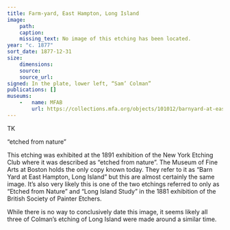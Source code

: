 ```yaml
---
title: Farm-yard, East Hampton, Long Island
image:
    path: 
    caption: 
    missing_text: No image of this etching has been located.
year: "c. 1877"
sort_date: 1877-12-31
size:
    dimensions: 
    source: 
    source_url: 
signed: In the plate, lower left, “Sam’ Colman”
publications: []
museums: 
    -   name: MFAB
        url: https://collections.mfa.org/objects/101012/barnyard-at-east-hampton-l-i
---
```

TK

“etched from nature”

This etching was exhibited at the 1891 exhibition of the New York Etching Club where it was described as “etched from nature”. The Museum of Fine Arts at Boston holds the only copy known today. They refer to it as “Barn Yard at East Hampton, Long Island” but this are almost certainly the same image. It’s also very likely this is one of the two etchings referred to only as “Etched from Nature” and “Long Island Study” in the 1881 exhibition of the British Society of Painter Etchers.

While there is no way to conclusively date this image, it seems likely all three of Colman’s etching of Long Island were made around a similar time.
